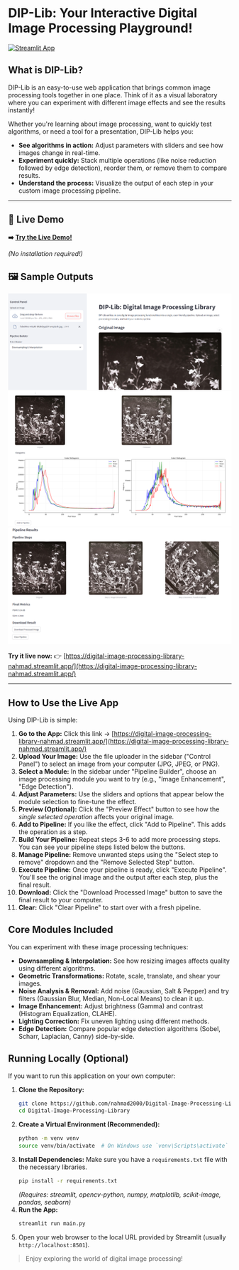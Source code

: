 # DIP-Lib: Your Interactive Digital Image Processing Playground!

[![Streamlit App](https://static.streamlit.io/badges/streamlit_badge_black_white.svg)](https://digital-image-processing-library-nahmad.streamlit.app/)


## What is DIP-Lib?

DIP-Lib is an easy-to-use web application that brings common image processing tools together in one place. Think of it as a visual laboratory where you can experiment with different image effects and see the results instantly!

Whether you're learning about image processing, want to quickly test algorithms, or need a tool for a presentation, DIP-Lib helps you:

* **See algorithms in action:** Adjust parameters with sliders and see how images change in real-time.
* **Experiment quickly:** Stack multiple operations (like noise reduction followed by edge detection), reorder them, or remove them to compare results.
* **Understand the process:** Visualize the output of each step in your custom image processing pipeline.

---

## 🚀 Live Demo

**➡️ [Try the Live Demo!](https://frequency-decomposition-explorer-nahmad.streamlit.app/)**

*(No installation required!)*

## 🖼️ Sample Outputs

![Demo 1](images/demo1.png) 
![Demo 2](images/demo2.png)
![Demo 2](images/demo3.png)

**Try it live now:** 👉 [https://digital-image-processing-library-nahmad.streamlit.app/](https://digital-image-processing-library-nahmad.streamlit.app/)

---

## How to Use the Live App

Using DIP-Lib is simple:

1.  **Go to the App:** Click this link -> [https://digital-image-processing-library-nahmad.streamlit.app/](https://digital-image-processing-library-nahmad.streamlit.app/)
2.  **Upload Your Image:** Use the file uploader in the sidebar ("Control Panel") to select an image from your computer (JPG, JPEG, or PNG).
3.  **Select a Module:** In the sidebar under "Pipeline Builder", choose an image processing module you want to try (e.g., "Image Enhancement", "Edge Detection").
4.  **Adjust Parameters:** Use the sliders and options that appear below the module selection to fine-tune the effect.
5.  **Preview (Optional):** Click the "Preview Effect" button to see how the *single selected operation* affects your original image.
6.  **Add to Pipeline:** If you like the effect, click "Add to Pipeline". This adds the operation as a step.
7.  **Build Your Pipeline:** Repeat steps 3-6 to add more processing steps. You can see your pipeline steps listed below the buttons.
8.  **Manage Pipeline:** Remove unwanted steps using the "Select step to remove" dropdown and the "Remove Selected Step" button.
9.  **Execute Pipeline:** Once your pipeline is ready, click "Execute Pipeline". You'll see the original image and the output after each step, plus the final result.
10. **Download:** Click the "Download Processed Image" button to save the final result to your computer.
11. **Clear:** Click "Clear Pipeline" to start over with a fresh pipeline.

## Core Modules Included

You can experiment with these image processing techniques:

* **Downsampling & Interpolation:** See how resizing images affects quality using different algorithms.
* **Geometric Transformations:** Rotate, scale, translate, and shear your images.
* **Noise Analysis & Removal:** Add noise (Gaussian, Salt & Pepper) and try filters (Gaussian Blur, Median, Non-Local Means) to clean it up.
* **Image Enhancement:** Adjust brightness (Gamma) and contrast (Histogram Equalization, CLAHE).
* **Lighting Correction:** Fix uneven lighting using different methods.
* **Edge Detection:** Compare popular edge detection algorithms (Sobel, Scharr, Laplacian, Canny) side-by-side.

## Running Locally (Optional)

If you want to run this application on your own computer:

1.  **Clone the Repository:**
    ```bash
    git clone https://github.com/nahmad2000/Digital-Image-Processing-Library.git
    cd Digital-Image-Processing-Library
    ```
2.  **Create a Virtual Environment (Recommended):**
    ```bash
    python -m venv venv
    source venv/bin/activate  # On Windows use `venv\Scripts\activate`
    ```
3.  **Install Dependencies:** Make sure you have a `requirements.txt` file with the necessary libraries.
    ```bash
    pip install -r requirements.txt
    ```
    *(Requires: streamlit, opencv-python, numpy, matplotlib, scikit-image, pandas, seaborn)*
4.  **Run the App:**
    ```bash
    streamlit run main.py
    ```
5.  Open your web browser to the local URL provided by Streamlit (usually `http://localhost:8501`).

> Enjoy exploring the world of digital image processing!